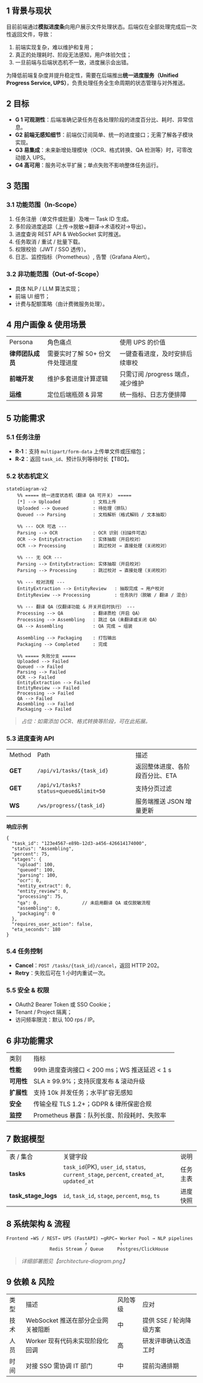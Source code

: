 ## 1 背景与现状

目前前端通过**模拟进度条**向用户展示文件处理状态。后端仅在全部处理完成后一次性返回文件，导致：

1. 前端实现复杂，难以维护和复用；
2. 真正的处理耗时、阶段无法感知，用户体验欠佳；
3. 一旦前端与后端状态机不一致，进度展示会出错。

为降低前端复杂度并提升稳定性，需要在后端推出**统一进度服务（Unified Progress Service, UPS）**，负责处理任务全生命周期的状态管理与对外推送。

## 2 目标

- **G 1 可观测性**：后端准确记录任务在各处理阶段的进度百分比、耗时、异常信息。
- **G2 前端无感知细节**：前端仅订阅简单、统一的进度接口；无需了解各子模块实现。
- **G3 易集成**：未来新增处理模块（OCR、格式转换、QA 检测等）时，可零改动接入 UPS。
- **G4 高可用**：服务可水平扩展；单点失败不影响整体任务运行。

## 3 范围

### 3.1 功能范围（In‑Scope）

1. 任务注册（单文件或批量）及唯一 Task ID 生成。
2. 多阶段进度追踪（上传→脱敏→翻译→术语校对→导出）。
3. 进度查询 REST API & WebSocket 实时推送。
4. 任务取消 / 重试 / 批量下载。
5. 权限校验（JWT / SSO 透传）。
6. 日志、监控指标（Prometheus）, 告警（Grafana Alert）。

### 3.2 非功能范围（Out‑of‑Scope）

- 具体 NLP / LLM 算法实现；
- 前端 UI 细节；
- 计费与配额策略（由计费微服务处理）。

## 4 用户画像 & 使用场景

|                  |                                 |                                   |
| ---------------- | ------------------------------- | --------------------------------- |
| Persona          | 角色痛点                        | 使用 UPS 的价值                   |
| **律师团队成员** | 需要实时了解 50+ 份文件处理进度 | 一键查看进度，及时安排后续审校    |
| **前端开发**     | 维护多套进度计算逻辑            | 只需订阅 /progress 端点，减少维护 |
| **运维**         | 定位后端瓶颈 & 异常             | 统一指标、日志方便排障            |

## 5 功能需求

### 5.1 任务注册

- **R‑1**：支持 `multipart/form-data` 上传单文件或压缩包；
- **R‑2**：返回 `task_id`、预计队列等待时长【TBD】。

### 5.2 状态机定义

```
stateDiagram-v2
    %% ===== 统一进度状态机（翻译 QA 可开关） =====
    [*] --> Uploaded            : 文档上传
    Uploaded --> Queued         : 待处理（排队）
    Queued --> Parsing          : 文档解析（格式解码 / 文本抽取）

    %% --- OCR 可选 ---
    Parsing --> OCR             : OCR 识别（扫描件可选）
    OCR --> EntityExtraction    : 实体抽取（开启校对）
    OCR --> Processing          : 跳过校对 → 直接处理（关闭校对）

    %% --- 无 OCR ---
    Parsing --> EntityExtraction: 实体抽取（开启校对）
    Parsing --> Processing      : 跳过校对 → 直接处理（关闭校对）

    %% --- 校对流程 ---
    EntityExtraction --> EntityReview   : 抽取完成 → 用户校对
    EntityReview --> Processing         : 任务执行（脱敏 / 翻译 / 混合）

    %% --- 翻译 QA（仅翻译功能 & 开关开启时执行） ---
    Processing --> QA           : 翻译质检（开启 QA）
    Processing --> Assembling   : 跳过 QA（未翻译或关闭 QA）
    QA --> Assembling           : QA 完成 → 组装

    Assembling --> Packaging    : 打包输出
    Packaging --> Completed     : 完成

    %% ===== 失败分支 =====
    Uploaded --> Failed
    Queued --> Failed
    Parsing --> Failed
    OCR --> Failed
    EntityExtraction --> Failed
    EntityReview --> Failed
    Processing --> Failed
    QA --> Failed
    Assembling --> Failed
    Packaging --> Failed
```

> *占位：如需添加 OCR、格式转换等阶段，可在此拓展。*

### 5.3 进度查询 API

|         |                                        |                                 |
| ------- | -------------------------------------- | ------------------------------- |
| Method  | Path                                   | 描述                            |
| **GET** | `/api/v1/tasks/{task_id}`              | 返回整体进度、各阶段百分比、ETA |
| **GET** | `/api/v1/tasks?status=queued&limit=50` | 支持分页过滤                    |
| **WS**  | `/ws/progress/{task_id}`               | 服务端推送 JSON 增量更新        |

**响应示例**

```
{
  "task_id": "123e4567-e89b-12d3-a456-426614174000",
  "status": "Assembling",
  "percent": 75,
  "stages": {
    "upload": 100,
    "queued": 100,
    "parsing": 100,
    "ocr": 0,
    "entity_extract": 0,
    "entity_review": 0,
    "processing": 75,
    "qa": 0,                // 未启用翻译 QA 或仅脱敏流程
    "assembling": 0,
    "packaging": 0
  },
  "requires_user_action": false,
  "eta_seconds": 180
}
```

### 5.4 任务控制

- **Cancel**：`POST /tasks/{task_id}/cancel`，返回 HTTP 202。
- **Retry**：失败后可在 1 小时内重试一次。

### 5.5 安全 & 权限

- OAuth2 Bearer Token 或 SSO Cookie；
- Tenant / Project 隔离；
- 访问频率限流：默认 100 rps / IP。

## 6 非功能需求

|            |                                               |
| ---------- | --------------------------------------------- |
| 类别       | 指标                                          |
| **性能**   | 99th 进度查询接口 < 200 ms；WS 推送延迟 < 1 s |
| **可用性** | SLA ≥ 99.9%；支持灰度发布 & 滚动升级          |
| **扩展性** | 支持 10k 并发任务；水平扩容无感知             |
| **安全**   | 传输全程 TLS 1.2+；GDPR & 律所保密合规        |
| **监控**   | Prometheus 暴露：队列长度、阶段耗时、失败率   |

## 7 数据模型

|                     |                                                              |          |
| ------------------- | ------------------------------------------------------------ | -------- |
| 表 / 集合           | 关键字段                                                     | 说明     |
| **tasks**           | `task_id`(PK), `user_id`, `status`, `current_stage`, `percent`, `created_at`, `updated_at` | 任务主表 |
| **task_stage_logs** | `id`, `task_id`, `stage`, `percent`, `msg`, `ts`             | 进度快照 |

## 8 系统架构 & 流程

```
Frontend ←WS / REST→ UPS (FastAPI) ←gRPC→ Worker Pool → NLP pipelines
                             ↑            ↑
                Redis Stream / Queue     Postgres/ClickHouse
```

> *详细部署图见【architecture‑diagram.png】*

## 9 依赖 & 风险

|      |                                    |          |                         |
| ---- | ---------------------------------- | -------- | ----------------------- |
| 类型 | 描述                               | 风险等级 | 应对                    |
| 技术 | WebSocket 推送在部分企业网关被阻断 | 中       | 提供 SSE / 轮询降级方案 |
| 人员 | Worker 现有代码未实现阶段化回调    | 高       | 研发评审确认改造工时    |
| 时间 | 对接 SSO 需协调 IT 部门            | 中       | 提前沟通排期            |